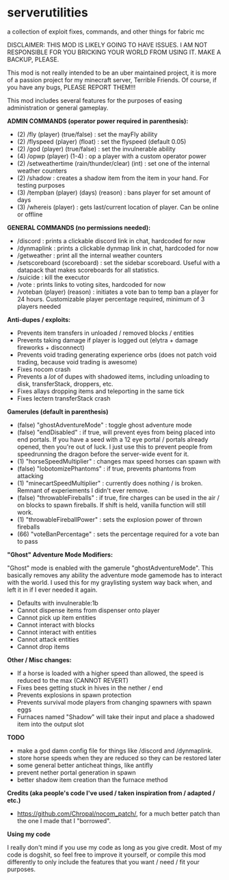 # serverutilities
a collection of exploit fixes, commands, and other things for fabric mc

DISCLAIMER: THIS MOD IS LIKELY GOING TO HAVE ISSUES. I AM NOT RESPONSIBLE FOR YOU BRICKING YOUR WORLD FROM USING IT. MAKE A BACKUP, PLEASE.

This mod is not really intended to be an uber maintained project, it is more of a passion project for my minecraft server, Terrible Friends. Of course, if you have any bugs, PLEASE REPORT THEM!!!

This mod includes several features for the purposes of easing administration or general gameplay.


**ADMIN COMMANDS (operator power required in parenthesis):**
  - (2) /fly (player) (true/false) : set the mayFly ability
  - (2) /flyspeed (player) (float) : set the flyspeed (default 0.05)
  - (2) /god (player) (true/false) : set the invulnerable ability
  - (4) /opwp (player) (1-4) : op a player with a custom operator power
  - (2) /setweathertime (rain/thunder/clear) (int) : set one of the internal weather counters
  - (2) /shadow : creates a shadow item from the item in your hand. For testing purposes
  - (3) /tempban (player) (days) (reason) : bans player for set amount of days
  - (3) /whereis (player) : gets last/current location of player. Can be online or offline
  
  
**GENERAL COMMANDS (no permissions needed):**
  - /discord : prints a clickable discord link in chat, hardcoded for now
  - /dynmaplink : prints a clickable dynmap link in chat, hardcoded for now
  - /getweather : print all the internal weather counters
  - /setscoreboard (scoreboard) : set the sidebar scoreboard. Useful with a datapack that makes scoreboards for all statistics.
  - /suicide : kill the executor
  - /vote : prints links to voting sites, hardcoded for now
  - /voteban (player) (reason) : initiates a vote ban to temp ban a player for 24 hours. Customizable player percentage required, minimum of 3 players needed

  
**Anti-dupes / exploits:**
  - Prevents item transfers in unloaded / removed blocks / entities
  - Prevents taking damage if player is logged out (elytra + damage fireworks + disconnect)
  - Prevents void trading generating experience orbs (does not patch void trading, because void trading is awesome)
  - Fixes nocom crash
  - Prevents a *lot* of dupes with shadowed items, including unloading to disk, transferStack, droppers, etc.
  - Fixes allays dropping items and teleporting in the same tick
  - Fixes lectern transferStack crash

**Gamerules (default in parenthesis)**
  - (false) "ghostAdventureMode" : toggle ghost adventure mode
  - (false) "endDisabled" : if true, will prevent eyes from being placed into end portals. If you have a seed with a 12 eye portal / portals already opened, then you're out of luck. I just use this to prevent people from speedrunning the dragon before the server-wide event for it.  
  - (1) "horseSpeedMultiplier" : changes max speed horses can spawn with
  - (false) "lobotomizePhantoms" :  if true, prevents phantoms from attacking  
  - (1) "minecartSpeedMultiplier" : currently does nothing / is broken. Remnant of experiements I didn't ever remove.
  - (false) "throwableFireballs" : if true, fire charges can be used in the air / on blocks to spawn fireballs. If shift is held, vanilla function will still work.
  - (1) "throwableFireballPower" : sets the explosion power of thrown fireballs
  - (66) "voteBanPercentage" : sets the percentage required for a vote ban to pass
  
  
**"Ghost" Adventure Mode Modifiers:**
  
  "Ghost" mode is enabled with the gamerule "ghostAdventureMode". This basically removes any ability the adventure mode gamemode has to interact with the world. I used this for my graylisting system way back when, and left it in if I ever needed it again.
  
  - Defaults with invulnerable:1b
  - Cannot dispense items from dispenser onto player
  - Cannot pick up item entities
  - Cannot interact with blocks
  - Cannot interact with entities
  - Cannot attack entities
  - Cannot drop items
  
**Other / Misc changes:**
  - If a horse is loaded with a higher speed than allowed, the speed is reduced to the max (CANNOT REVERT)
  - Fixes bees getting stuck in hives in the nether / end
  - Prevents explosions in spawn protection
  - Prevents survival mode players from changing spawners with spawn eggs
  - Furnaces named "Shadow" will take their input and place a shadowed item into the output slot
  

**TODO**
  - make a god damn config file for things like /discord and /dynmaplink.
  - store horse speeds when they are reduced so they can be restored later
  - some general better anticheat things, like antifly
  - prevent nether portal generation in spawn
  - better shadow item creation than the furnace method


**Credits (aka people's code I've used / taken inspiration from / adapted / etc.)**
- https://github.com/Chropal/nocom_patch/, for a much better patch than the one I made that I "borrowed".

**Using my code**

I really don't mind if you use my code as long as you give credit. Most of my code is dogshit, so feel free to improve it yourself, or compile this mod differently to only include the features that you want / need / fit your purposes.
